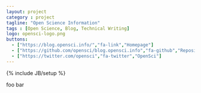 ```yaml
---
layout: project
category : project
tagline: "Open Science Information"
tags : [Open Science, Blog, Technical Writing]
logo: opensci-logo.png
buttons:
  - ["https://blog.opensci.info/","fa-link","Homepage"]
  - ["https://github.com/opensci/blog.opensci.info","fa-github","Repository"]
  - ["https://twitter.com/opensci","fa-twitter","OpenSci"]
---
```

{% include JB/setup %}


foo bar
